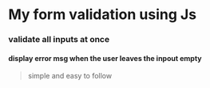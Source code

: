 # My form validation using Js
 ### validate all inputs at once 
 #### display error msg when the user leaves the inpout empty
 > simple and easy to follow 
  